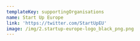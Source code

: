 ```yaml
---
templateKey: supportingOrganisations
name: Start Up Europe
link: 'https://twitter.com/StartUpEU'
image: /img/2.startup-europe-logo_black_png.png
---
```

